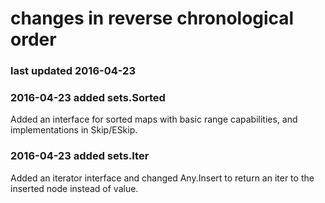 # changes in reverse chronological order
### last updated 2016-04-23

### 2016-04-23 added sets.Sorted
Added an interface for sorted maps with basic range capabilities, and implementations in Skip/ESkip.

### 2016-04-23 added sets.Iter
Added an iterator interface and changed Any.Insert to return an iter to the inserted node instead of value.